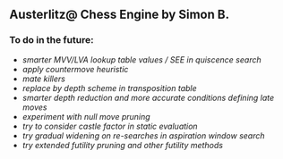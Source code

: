 ## Austerlitz@ Chess Engine by Simon B.

### To do in the future:

- *smarter MVV/LVA lookup table values / SEE in quiscence search*
- *apply countermove heuristic*
- *mate killers*
- *replace by depth scheme in transposition table*
- *smarter depth reduction and more accurate conditions defining late moves*
- *experiment with null move pruning*
- *try to consider castle factor in static evaluation*
- *try gradual widening on re-searches in aspiration window search*
- *try extended futility pruning and other futility methods*
